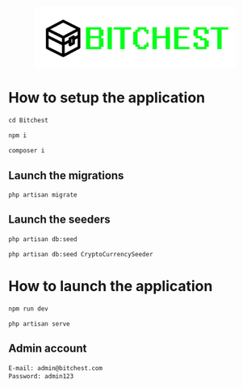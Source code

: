 <p align="center"><a href="#" target="_blank"><img src="./public/images/bitchest_logo.png" width="400" alt="logo"></a></p>

# **How to setup the application**

```
cd Bitchest
```

```
npm i
```

```
composer i
```

## Launch the migrations

```
php artisan migrate
```

## Launch the seeders

```
php artisan db:seed
```

```
php artisan db:seed CryptoCurrencySeeder
```

# **How to launch the application**

```
npm run dev
```

```
php artisan serve
```

## Admin account

```
E-mail: admin@bitchest.com
Password: admin123
```